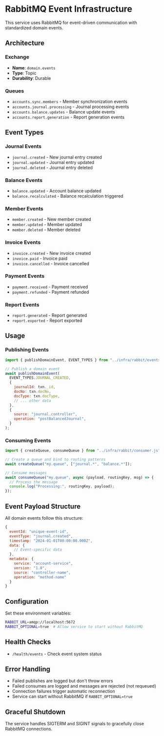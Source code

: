 # RabbitMQ Event Infrastructure

This service uses RabbitMQ for event-driven communication with standardized domain events.

## Architecture

### Exchange

- **Name**: `domain.events`
- **Type**: Topic
- **Durability**: Durable

### Queues

- `accounts.sync.members` - Member synchronization events
- `accounts.journal.processing` - Journal processing events
- `accounts.balance.updates` - Balance update events
- `accounts.report.generation` - Report generation events

## Event Types

### Journal Events

- `journal.created` - New journal entry created
- `journal.updated` - Journal entry updated
- `journal.deleted` - Journal entry deleted

### Balance Events

- `balance.updated` - Account balance updated
- `balance.recalculated` - Balance recalculation triggered

### Member Events

- `member.created` - New member created
- `member.updated` - Member updated
- `member.deleted` - Member deleted

### Invoice Events

- `invoice.created` - New invoice created
- `invoice.paid` - Invoice paid
- `invoice.cancelled` - Invoice cancelled

### Payment Events

- `payment.received` - Payment received
- `payment.refunded` - Payment refunded

### Report Events

- `report.generated` - Report generated
- `report.exported` - Report exported

## Usage

### Publishing Events

```javascript
import { publishDomainEvent, EVENT_TYPES } from "../infra/rabbit/events.js";

// Publish a domain event
await publishDomainEvent(
  EVENT_TYPES.JOURNAL_CREATED,
  {
    journalId: txn._id,
    docNo: txn.docNo,
    docType: txn.docType,
    // ... other data
  },
  {
    source: "journal.controller",
    operation: "postBalancedJournal",
  }
);
```

### Consuming Events

```javascript
import { createQueue, consumeQueue } from "../infra/rabbit/consumer.js";

// Create a queue and bind to routing patterns
await createQueue("my.queue", ["journal.*", "balance.*"]);

// Consume messages
await consumeQueue("my.queue", async (payload, routingKey, msg) => {
  // Process the message
  console.log("Processing:", routingKey, payload);
});
```

## Event Payload Structure

All domain events follow this structure:

```javascript
{
  eventId: "unique-event-id",
  eventType: "journal.created",
  timestamp: "2024-01-01T00:00:00.000Z",
  data: {
    // Event-specific data
  },
  metadata: {
    service: "account-service",
    version: "1.0",
    source: "controller-name",
    operation: "method-name"
  }
}
```

## Configuration

Set these environment variables:

```bash
RABBIT_URL=amqp://localhost:5672
RABBIT_OPTIONAL=true  # Allow service to start without RabbitMQ
```

## Health Checks

- `/health/events` - Check event system status

## Error Handling

- Failed publishes are logged but don't throw errors
- Failed consumes are logged and messages are rejected (not requeued)
- Connection failures trigger automatic reconnection
- Service can start without RabbitMQ if `RABBIT_OPTIONAL=true`

## Graceful Shutdown

The service handles SIGTERM and SIGINT signals to gracefully close RabbitMQ connections.
